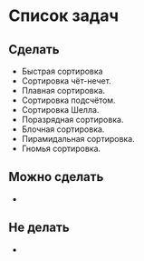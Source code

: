 # Список задач
## Сделать
* Быстрая сортировка
* Сортировка чёт-нечет.
* Плавная сортировка.
* Сортировка подсчётом.
* Сортировка Шелла.
* Поразрядная сортировка.
* Блочная сортировка.
* Пирамидальная сортировка.
* Гномья сортировка.

## Можно сделать
*

## Не делать
* 
